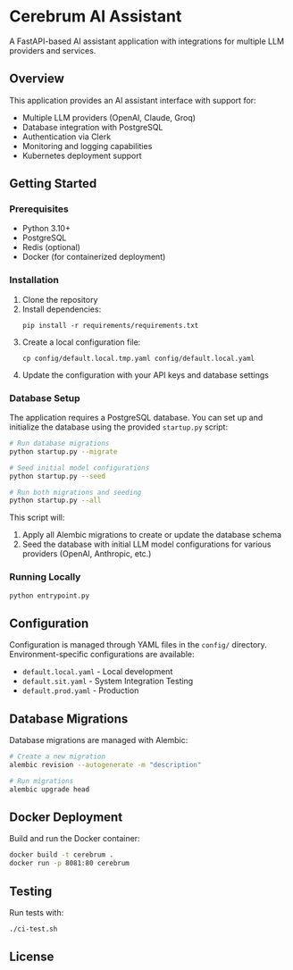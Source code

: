 # Cerebrum AI Assistant

A FastAPI-based AI assistant application with integrations for multiple LLM providers and services.

## Overview

This application provides an AI assistant interface with support for:
- Multiple LLM providers (OpenAI, Claude, Groq)
- Database integration with PostgreSQL
- Authentication via Clerk
- Monitoring and logging capabilities
- Kubernetes deployment support

## Getting Started

### Prerequisites

- Python 3.10+
- PostgreSQL
- Redis (optional)
- Docker (for containerized deployment)

### Installation

1. Clone the repository
2. Install dependencies:
   ```
   pip install -r requirements/requirements.txt
   ```
3. Create a local configuration file:
   ```
   cp config/default.local.tmp.yaml config/default.local.yaml
   ```
4. Update the configuration with your API keys and database settings

### Database Setup

The application requires a PostgreSQL database. You can set up and initialize the database using the provided `startup.py` script:

```bash
# Run database migrations
python startup.py --migrate

# Seed initial model configurations
python startup.py --seed

# Run both migrations and seeding
python startup.py --all
```

This script will:
1. Apply all Alembic migrations to create or update the database schema
2. Seed the database with initial LLM model configurations for various providers (OpenAI, Anthropic, etc.)

### Running Locally

```bash
python entrypoint.py
```

## Configuration

Configuration is managed through YAML files in the `config/` directory. Environment-specific configurations are available:
- `default.local.yaml` - Local development
- `default.sit.yaml` - System Integration Testing
- `default.prod.yaml` - Production

## Database Migrations

Database migrations are managed with Alembic:

```bash
# Create a new migration
alembic revision --autogenerate -m "description"

# Run migrations
alembic upgrade head
```

## Docker Deployment

Build and run the Docker container:

```bash
docker build -t cerebrum .
docker run -p 8081:80 cerebrum
```

## Testing

Run tests with:

```bash
./ci-test.sh
```

## License
